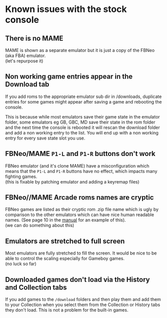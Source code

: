 # Known issues with the stock console


## There is no MAME
MAME is shown as a separate emulator but it is just a copy of the FBNeo (aka FBA) emulator.  
(let's repurpose it)


## Non working game entries appear in the Download tab
If you add roms to the appropriate emulator sub dir in /downloads, duplicate entries for some games might appear after saving a game and rebooting the console.

This is because while most emulators save their game state in the emulator folder, some emulators eg GB, GBC, MD save their state in the rom folder and the next time the console is rebooted it will rescan the download folder and add a non working entry to the list. You will end up with a non working entry for every save state slot you use.


## FBNeo/MAME ```P1-L``` and ```P1-R``` buttons don't work
FBNeo emulator (and it's clone MAME) have a misconfiguration which means that the ```P1-L``` and ```P1-R``` buttons have no effect, which impacts many fighting games.  
(this is fixable by patching emulator and adding a keyremap files)


## FBNeo//MAME Arcade roms names are cryptic
FBNeo games are listed as their cryptic rom .zip file name which is ugly by comparison to the other emulators which can have nice human readable names. (See page 10 in the [manual](https://media.jaycar.com.au/product/resources/GT4286_manualMain_130153.pdf) for an example of this).  
(we can do something about this)


## Emulators are stretched to full screen
Most emulators are fully stretched to fill the screen. It would be nice to be able to control the scaling especially for Gameboy games.  
(no luck so far)


## Downloaded games don't load via the History and Collection tabs
If you add games to the ```/download``` folders and then play them and add them to your Collection when you select them from the Collection or History tabs they don't load. This is not a problem for the built-in games.